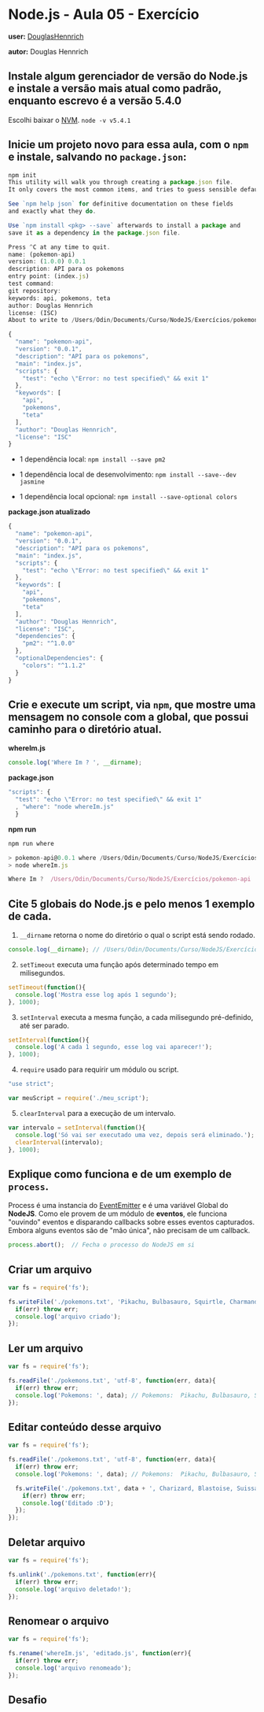 # Node.js - Aula 05 - Exercício

**user:** [DouglasHennrich](https://github.com/DouglasHennrich)

**autor:** Douglas Hennrich


## Instale algum gerenciador de versão do Node.js e instale a versão mais atual como padrão, enquanto escrevo é a versão 5.4.0
Escolhi baixar o [NVM](https://github.com/creationix/nvm).
`node -v v5.4.1`

## Inicie um projeto novo para essa aula, com o `npm` e instale, salvando no `package.json`:
```js
npm init
This utility will walk you through creating a package.json file.
It only covers the most common items, and tries to guess sensible defaults.

See `npm help json` for definitive documentation on these fields
and exactly what they do.

Use `npm install <pkg> --save` afterwards to install a package and
save it as a dependency in the package.json file.

Press ^C at any time to quit.
name: (pokemon-api)
version: (1.0.0) 0.0.1
description: API para os pokemons
entry point: (index.js)
test command:
git repository:
keywords: api, pokemons, teta
author: Douglas Hennrich
license: (ISC)
About to write to /Users/Odin/Documents/Curso/NodeJS/Exercícios/pokemon-api/package.json:

{
  "name": "pokemon-api",
  "version": "0.0.1",
  "description": "API para os pokemons",
  "main": "index.js",
  "scripts": {
    "test": "echo \"Error: no test specified\" && exit 1"
  },
  "keywords": [
    "api",
    "pokemons",
    "teta"
  ],
  "author": "Douglas Hennrich",
  "license": "ISC"
}
```

* 1 dependência local:
  `npm install --save pm2`

* 1 dependência local de desenvolvimento:
  `npm install --save--dev jasmine`

* 1 dependência local opcional:
  `npm install --save-optional colors`


**package.json atualizado**
```js
{
  "name": "pokemon-api",
  "version": "0.0.1",
  "description": "API para os pokemons",
  "main": "index.js",
  "scripts": {
    "test": "echo \"Error: no test specified\" && exit 1"
  },
  "keywords": [
    "api",
    "pokemons",
    "teta"
  ],
  "author": "Douglas Hennrich",
  "license": "ISC",
  "dependencies": {
    "pm2": "^1.0.0"
  },
  "optionalDependencies": {
    "colors": "^1.1.2"
  }
}
```

## Crie e execute um script, via `npm`, que mostre uma mensagem no console com a global, que possui caminho para o diretório atual.
**whereIm.js**
```js
console.log('Where Im ? ', __dirname);
```

**package.json**
```js
"scripts": {
  "test": "echo \"Error: no test specified\" && exit 1"
  , "where": "node whereIm.js"
  }
```

**npm run**
```js
npm run where

> pokemon-api@0.0.1 where /Users/Odin/Documents/Curso/NodeJS/Exercícios/pokemon-api
> node whereIm.js

Where Im ?  /Users/Odin/Documents/Curso/NodeJS/Exercícios/pokemon-api
```

## Cite 5 globais do Node.js e pelo menos 1 exemplo de cada.
1. `__dirname` retorna o nome do diretório o qual o script está sendo rodado.
  ```js
  console.log(__dirname); // /Users/Odin/Documents/Curso/NodeJS/Exercícios/pokemon-api
  ```

2. `setTimeout` executa uma função após determinado tempo em milisegundos.
  ```js
  setTimeout(function(){
    console.log('Mostra esse log após 1 segundo');
  }, 1000);
  ```

3. `setInterval` executa a mesma função, a cada milisegundo pré-definido, até ser parado.
  ```js
  setInterval(function(){
    console.log('A cada 1 segundo, esse log vai aparecer!');
  }, 1000);
  ```

4. `require` usado para requirir um módulo ou script.
  ```js
  "use strict";

  var meuScript = require('./meu_script');
  ```

5. `clearInterval` para a execução de um intervalo.
  ```js
  var intervalo = setInterval(function(){
    console.log('Só vai ser executado uma vez, depois será eliminado.');
    clearInterval(intervalo);
  }, 1000);
  ```

## Explique como funciona e de um exemplo de `process`.
Process é uma instancia do [EventEmitter](https://nodejs.org/api/events.html#events_class_events_eventemitter) e é uma variável Global do **NodeJS**. Como ele provem de um módulo de **eventos**, ele funciona "ouvindo" eventos e disparando callbacks sobre esses eventos capturados. Embora alguns eventos são de "mão única", não precisam de um callback.

```js
process.abort();  // Fecha o processo do NodeJS em si
```

## Criar um arquivo
```js
var fs = require('fs');

fs.writeFile('./pokemons.txt', 'Pikachu, Bulbasauro, Squirtle, Charmander', 'utf-8', function(err){
  if(err) throw err;
  console.log('arquivo criado');
});
```

## Ler um arquivo
```js
var fs = require('fs');

fs.readFile('./pokemons.txt', 'utf-8', function(err, data){
  if(err) throw err;
  console.log('Pokemons: ', data); // Pokemons:  Pikachu, Bulbasauro, Squirtle, Charmander
});
```

## Editar conteúdo desse arquivo
```js
var fs = require('fs');

fs.readFile('./pokemons.txt', 'utf-8', function(err, data){
  if(err) throw err;
  console.log('Pokemons: ', data); // Pokemons:  Pikachu, Bulbasauro, Squirtle, Charmander

  fs.writeFile('./pokemons.txt', data + ', Charizard, Blastoise, Suissa', 'utf-8', function(err){
    if(err) throw err;
    console.log('Editado :D');
  });
});
```

## Deletar arquivo
```js
var fs = require('fs');

fs.unlink('./pokemons.txt', function(err){
  if(err) throw err;
  console.log('arquivo deletado!');
});
```

## Renomear o arquivo
```js
var fs = require('fs');

fs.rename('whereIm.js', 'editado.js', function(err){
  if(err) throw err;
  console.log('arquivo renomeado');
});
```

## Desafio
